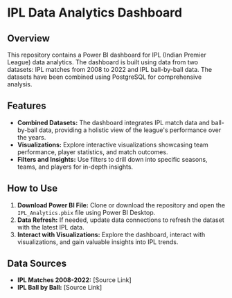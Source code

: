 # IPL Data Analytics Dashboard

## Overview

This repository contains a Power BI dashboard for IPL (Indian Premier League) data analytics. The dashboard is built using data from two datasets: IPL matches from 2008 to 2022 and IPL ball-by-ball data. The datasets have been combined using PostgreSQL for comprehensive analysis.

## Features

- **Combined Datasets:** The dashboard integrates IPL match data and ball-by-ball data, providing a holistic view of the league's performance over the years.
- **Visualizations:** Explore interactive visualizations showcasing team performance, player statistics, and match outcomes.
- **Filters and Insights:** Use filters to drill down into specific seasons, teams, and players for in-depth insights.

## How to Use

1. **Download Power BI File:** Clone or download the repository and open the `IPL_Analytics.pbix` file using Power BI Desktop.
2. **Data Refresh:** If needed, update data connections to refresh the dataset with the latest IPL data.
3. **Interact with Visualizations:** Explore the dashboard, interact with visualizations, and gain valuable insights into IPL trends.

## Data Sources

- **IPL Matches 2008-2022:** [Source Link]
- **IPL Ball by Ball:** [Source Link]
